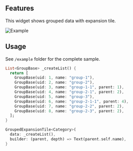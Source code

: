 ## Features

This widget shows grouped data with expansion tile.

![Example](https://user-images.githubusercontent.com/39804422/132948271-21126573-65a2-4d5a-9cec-231cc70c260e.gif)

## Usage

See `/example` folder for the complete sample.

```dart
List<GroupBase> _createList() {
  return [
    GroupBase(uid: 1, name: "group-1"),
    GroupBase(uid: 2, name: "group-2"),
    GroupBase(uid: 3, name: "group-1-1", parent: 1),
    GroupBase(uid: 4, name: "group-2-1", parent: 2),
    GroupBase(uid: 5, name: "group-3"),
    GroupBase(uid: 6, name: "group-2-1-1", parent: 4),
    GroupBase(uid: 7, name: "group-2-2", parent: 2),
    GroupBase(uid: 8, name: "group-2-3", parent: 2),
  ];
}

GroupedExpansionTile<Category>(
  data: _createList(),
  builder: (parent, depth) => Text(parent.self.name),
}
```
